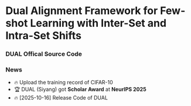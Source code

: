 # Dual Alignment Framework for Few-shot Learning with Inter-Set and Intra-Set Shifts
### DUAL Offical Source Code 

### News

- 🔥 Upload the training record of CIFAR-10
- 🏆 DUAL (Siyang) got **Scholar Award** at **NeurIPS 2025**
- 🔥 [2025-10-16] Release Code of DUAL
